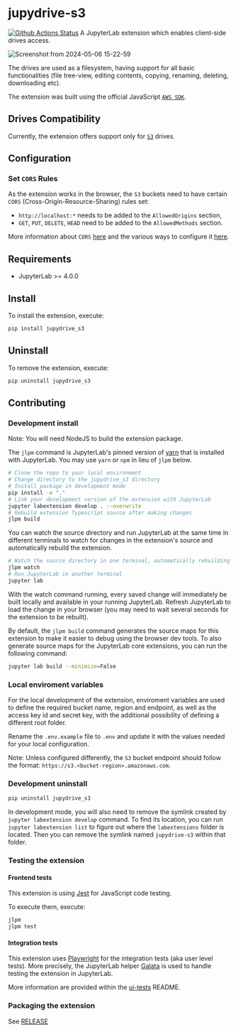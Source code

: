 # jupydrive-s3

[![Github Actions Status](https://github.com/QuantStack/jupydrive-s3/workflows/Build/badge.svg)](https://github.com/QuantStack/jupydrive-s3/actions/workflows/build.yml)
A JupyterLab extension which enables client-side drives access.

![Screenshot from 2024-05-06 15-22-59](https://github.com/DenisaCG/jupydrive-s3/assets/91504950/c6912105-cc0b-4a95-9234-57faebe75b90)

The drives are used as a filesystem, having support for all basic functionalities (file tree-view, editing contents, copying, renaming, deleting, downloading etc).

The extension was built using the official JavaScript [`AWS SDK`](https://docs.aws.amazon.com/AWSJavaScriptSDK/v3/latest/).

## Drives Compatibility

Currently, the extension offers support only for [`S3`](https://aws.amazon.com/s3/) drives.

## Configuration

### Set `CORS` Rules

As the extension works in the browser, the `S3` buckets need to have certain `CORS` (Cross-Origin-Resource-Sharing) rules set:

- `http://localhost:*` needs to be added to the `AllowedOrigins` section,
- `GET`, `PUT`, `DELETE`, `HEAD` need to be added to the `AllowedMethods` section.

More information about `CORS` [here](https://docs.aws.amazon.com/AmazonS3/latest/userguide/cors.html) and the various ways to configure it [here](https://docs.aws.amazon.com/AmazonS3/latest/userguide/enabling-cors-examples.html).

## Requirements

- JupyterLab >= 4.0.0

## Install

To install the extension, execute:

```bash
pip install jupydrive_s3
```

## Uninstall

To remove the extension, execute:

```bash
pip uninstall jupydrive_s3
```

## Contributing

### Development install

Note: You will need NodeJS to build the extension package.

The `jlpm` command is JupyterLab's pinned version of
[yarn](https://yarnpkg.com/) that is installed with JupyterLab. You may use
`yarn` or `npm` in lieu of `jlpm` below.

```bash
# Clone the repo to your local environment
# Change directory to the jupydrive_s3 directory
# Install package in development mode
pip install -e "."
# Link your development version of the extension with JupyterLab
jupyter labextension develop . --overwrite
# Rebuild extension Typescript source after making changes
jlpm build
```

You can watch the source directory and run JupyterLab at the same time in different terminals to watch for changes in the extension's source and automatically rebuild the extension.

```bash
# Watch the source directory in one terminal, automatically rebuilding when needed
jlpm watch
# Run JupyterLab in another terminal
jupyter lab
```

With the watch command running, every saved change will immediately be built locally and available in your running JupyterLab. Refresh JupyterLab to load the change in your browser (you may need to wait several seconds for the extension to be rebuilt).

By default, the `jlpm build` command generates the source maps for this extension to make it easier to debug using the browser dev tools. To also generate source maps for the JupyterLab core extensions, you can run the following command:

```bash
jupyter lab build --minimize=False
```

### Local enviroment variables

For the local development of the extension, enviroment variables are used to define the required bucket name, region and endpoint, as well as the access key id and secret key, with the additional possibility of defining a different root folder.

Rename the `.env.example` file to `.env` and update it with the values needed for your local configuration.

Note: Unless configured differently, the `S3` bucket endpoint should follow the format: `https://s3.<bucket-region>.amazonaws.com`.

### Development uninstall

```bash
pip uninstall jupydrive_s3
```

In development mode, you will also need to remove the symlink created by `jupyter labextension develop`
command. To find its location, you can run `jupyter labextension list` to figure out where the `labextensions`
folder is located. Then you can remove the symlink named `jupydrive-s3` within that folder.

### Testing the extension

#### Frontend tests

This extension is using [Jest](https://jestjs.io/) for JavaScript code testing.

To execute them, execute:

```sh
jlpm
jlpm test
```

#### Integration tests

This extension uses [Playwright](https://playwright.dev/docs/intro) for the integration tests (aka user level tests).
More precisely, the JupyterLab helper [Galata](https://github.com/jupyterlab/jupyterlab/tree/master/galata) is used to handle testing the extension in JupyterLab.

More information are provided within the [ui-tests](./ui-tests/README.md) README.

### Packaging the extension

See [RELEASE](RELEASE.md)
